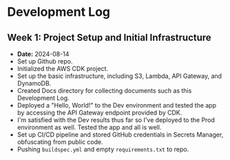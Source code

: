 # Development Log

## Week 1: Project Setup and Initial Infrastructure

- **Date:** 2024-08-14
- Set up Github repo.
- Initialized the AWS CDK project.
- Set up the basic infrastructure, including S3, Lambda, API Gateway, and DynamoDB.
- Created Docs directory for collecting documents such as this Development Log.
- Deployed a "Hello, World!" to the Dev environment and tested the app by accessing the API Gateway endpoint provided by CDK.
- I'm satisfied with the Dev results thus far so I've deployed to the Prod environment as well.  Tested the app and all is well.
- Set up CI/CD pipeline and stored GitHub credentials in Secrets Manager, obfuscating from public code. 
- Pushing `buildspec.yml` and empty `requirements.txt` to repo.